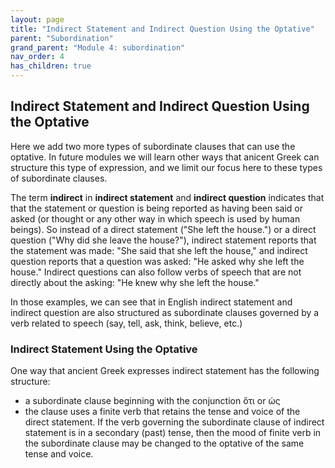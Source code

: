 ```yaml
---
layout: page
title: "Indirect Statement and Indirect Question Using the Optative"
parent: "Subordination"
grand_parent: "Module 4: subordination"
nav_order: 4
has_children: true
---
```


## Indirect Statement and Indirect Question Using the Optative

Here we add two more types of subordinate clauses that can use the optative. In future modules we will learn other ways that anicent Greek can structure this type of expression, and we limit our focus here to these types of subordinate clauses.

The term **indirect** in **indirect statement** and **indirect question** indicates that that the statement or question is being reported as having been said or asked (or thought or any other way in which speech is used by human beings). So instead of a direct statement ("She left the house.") or a direct question ("Why did she leave the house?"), indirect statement reports that the statement was made: "She said that she left the house," and indirect question reports that a question was asked: "He asked why she left the house." Indirect questions can also follow verbs of speech that are not directly about the asking: "He knew why she left the house."

In those examples, we can see that in English indirect statement and indirect question are also structured as subordinate clauses governed by a verb related to speech (say, tell, ask, think, believe, etc.)

### Indirect Statement Using the Optative

One way that ancient Greek expresses indirect statement has the following structure:
- a subordinate clause beginning with the conjunction ὅτι or ὡς 
- the clause uses a finite verb that retains the tense and voice of the direct statement. If the verb governing the subordinate clause of indirect statement is in a secondary (past) tense, then the mood of finite verb in the subordinate clause may be changed to the optative of the same tense and voice. 

